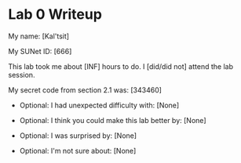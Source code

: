 Lab 0 Writeup
=============

My name: [Kal'tsit]

My SUNet ID: [666]

This lab took me about [INF] hours to do. I [did/did not] attend the lab session.

My secret code from section 2.1 was: [343460]

- Optional: I had unexpected difficulty with: [None]

- Optional: I think you could make this lab better by: [None]

- Optional: I was surprised by: [None]

- Optional: I'm not sure about: [None]
